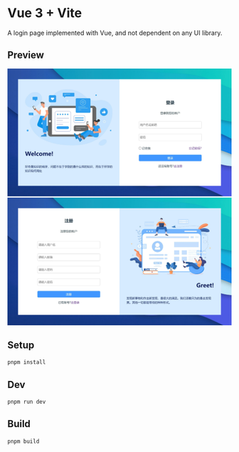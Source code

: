 # Vue 3 + Vite
A login page implemented with Vue, and not dependent on any UI library.

## Preview
![login](https://github.com/isixe/login-vue-demo/blob/main/doc/login.jpg?raw=true)
![register](https://github.com/isixe/login-vue-demo/blob/main/doc/register.jpeg?raw=true)

## Setup

```sh
pnpm install
```

## Dev

```sh
pnpm run dev
```

## Build

```sh
pnpm build
```
